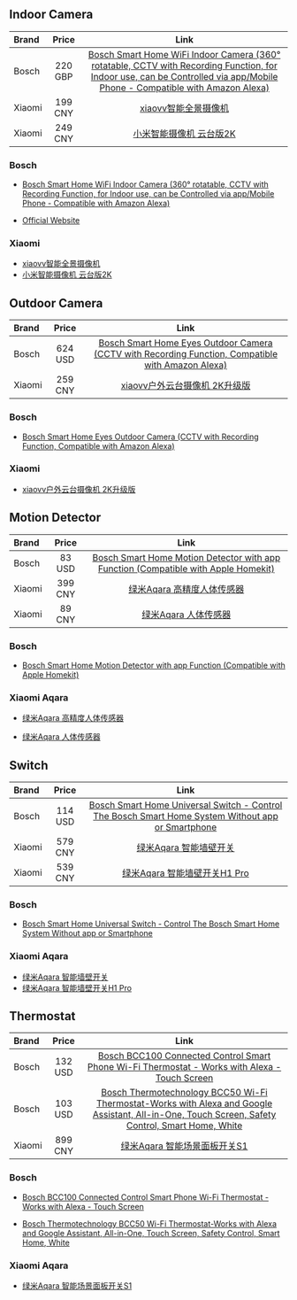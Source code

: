 ##  Indoor Camera



| Brand      | Price | Link |
| :---        |    :----:   | :----: |
| Bosch      | 220 GBP       |[Bosch Smart Home WiFi Indoor Camera (360° rotatable, CCTV with Recording Function, for Indoor use, can be Controlled via app/Mobile Phone - Compatible with Amazon Alexa)](https://www.amazon.com/Bosch-Smart-Home-8750000983-Indoor/dp/B07GYX7TNM/ref=sr_1_8?dchild=1&keywords=Bosch+Smart+Home&qid=1621923061&sr=8-8) |
| Xiaomi   |  199 CNY        |[xiaovv智能全景摄像机](https://www.xiaomiyoupin.com/detail?gid=130291&spmref=YouPinPC.$SearchFilter$1.search_list.10.70407633&last_scmv2=3001.21.1:zero-2:default-3:default-4:zero-5:zero-6:zero-7:zero.0.0&scmv2_num=0#!) |
| Xiaomi   | 249 CNY        |[小米智能摄像机 云台版2K](https://www.xiaomiyoupin.com/detail?gid=121914&spmref=YouPinPC.$SearchFilter$1.search_list.2.85174979&last_scmv2=3001.21.1:zero-2:default-3:default-4:zero-5:zero-6:zero-7:zero.0.0&scmv2_num=0#!) |




### Bosch
- [Bosch Smart Home WiFi Indoor Camera (360° rotatable, CCTV with Recording Function, for Indoor use, can be Controlled via app/Mobile Phone - Compatible with Amazon Alexa)](https://www.amazon.com/Bosch-Smart-Home-8750000983-Indoor/dp/B07GYX7TNM/ref=sr_1_8?dchild=1&keywords=Bosch+Smart+Home&qid=1621923061&sr=8-8)

- [Official Website](https://www.bosch-smarthome.com/uk/en/products/devices/360-indoor-camera/)


### Xiaomi

- [xiaovv智能全景摄像机](https://www.xiaomiyoupin.com/detail?gid=130291&spmref=YouPinPC.$SearchFilter$1.search_list.10.70407633&last_scmv2=3001.21.1:zero-2:default-3:default-4:zero-5:zero-6:zero-7:zero.0.0&scmv2_num=0#!)
- [小米智能摄像机 云台版2K](https://www.xiaomiyoupin.com/detail?gid=121914&spmref=YouPinPC.$SearchFilter$1.search_list.2.85174979&last_scmv2=3001.21.1:zero-2:default-3:default-4:zero-5:zero-6:zero-7:zero.0.0&scmv2_num=0#!)





## Outdoor Camera


| Brand      | Price |  Link  |
| :---        |    :----:   | :----: |
| Bosch      | 624 USD       | [Bosch Smart Home Eyes Outdoor Camera (CCTV with Recording Function, Compatible with Amazon Alexa)](https://www.amazon.com/Bosch-Smart-Home-F01U314889-Outdoor/dp/B06XXDWCGZ/ref=sr_1_7?dchild=1&keywords=Bosch+Smart+Home&qid=1621923061&sr=8-7) |
| Xiaomi   |  259 CNY        | [xiaovv户外云台摄像机 2K升级版](https://www.xiaomiyoupin.com/detail?gid=130270&spmref=YouPinPC.$SearchFilter$1.search_list.4.50883202&last_scmv2=3001.21.1:zero-2:default-3:default-4:zero-5:zero-6:zero-7:zero.0.0&scmv2_num=0#!) |


### Bosch


- [Bosch Smart Home Eyes Outdoor Camera (CCTV with Recording Function, Compatible with Amazon Alexa)](https://www.amazon.com/Bosch-Smart-Home-F01U314889-Outdoor/dp/B06XXDWCGZ/ref=sr_1_7?dchild=1&keywords=Bosch+Smart+Home&qid=1621923061&sr=8-7)


### Xiaomi


- [xiaovv户外云台摄像机 2K升级版](https://www.xiaomiyoupin.com/detail?gid=130270&spmref=YouPinPC.$SearchFilter$1.search_list.4.50883202&last_scmv2=3001.21.1:zero-2:default-3:default-4:zero-5:zero-6:zero-7:zero.0.0&scmv2_num=0#!)




## Motion Detector




| Brand      | Price |  Link  |
| :---        |    :----:   | :----: |
| Bosch      | 83 USD       | [Bosch Smart Home Motion Detector with app Function (Compatible with Apple Homekit)](https://www.amazon.com/Bosch-Smart-Home-8750000018-Detector/dp/B01MS6DQ8H/ref=sr_1_2?dchild=1&keywords=bosch%2Bsmart%2Bhome&qid=1621922963&sr=8-2&th=1) |
| Xiaomi   |  399 CNY        |[绿米Aqara 高精度人体传感器](https://item.jd.com/10024066313112.html) |
| Xiaomi   |  89 CNY        |[绿米Aqara 人体传感器](https://item.jd.com/27972917067.html) |





### Bosch



- [Bosch Smart Home Motion Detector with app Function (Compatible with Apple Homekit)](https://www.amazon.com/Bosch-Smart-Home-8750000018-Detector/dp/B01MS6DQ8H/ref=sr_1_2?dchild=1&keywords=bosch%2Bsmart%2Bhome&qid=1621922963&sr=8-2&th=1)


### Xiaomi Aqara


- [绿米Aqara 高精度人体传感器](https://item.jd.com/10024066313112.html)

- [绿米Aqara 人体传感器](https://item.jd.com/27972917067.html)



## Switch


| Brand      | Price | Link |
| :---        |    :----:   | :----: | 
| Bosch      | 114 USD       | [Bosch Smart Home Universal Switch - Control The Bosch Smart Home System Without app or Smartphone](https://www.amazon.com/Bosch-Smart-Universal-Switch-8750000372/dp/B075QKF6T8/ref=sr_1_5?dchild=1&keywords=Bosch+Smart+Home&qid=1621923061&sr=8-5) |
| Xiaomi   |  579 CNY        | [绿米Aqara 智能墙壁开关](https://item.jd.com/10023338254126.html) |
| Xiaomi   |  539 CNY        | [绿米Aqara 智能墙壁开关H1 Pro](https://item.jd.com/10020344135209.html) |




### Bosch
- [Bosch Smart Home Universal Switch - Control The Bosch Smart Home System Without app or Smartphone](https://www.amazon.com/Bosch-Smart-Universal-Switch-8750000372/dp/B075QKF6T8/ref=sr_1_5?dchild=1&keywords=Bosch+Smart+Home&qid=1621923061&sr=8-5)



### Xiaomi Aqara

- [绿米Aqara 智能墙壁开关](https://item.jd.com/10023338254126.html)
- [绿米Aqara 智能墙壁开关H1 Pro](https://item.jd.com/10020344135209.html)



## Thermostat

| Brand      | Price |  Link  |
| :---        |    :----:   | :----: |
| Bosch      | 132 USD       | [Bosch BCC100 Connected Control Smart Phone Wi-Fi Thermostat - Works with Alexa - Touch Screen](https://www.amazon.com/Bosch-BCC100-Connected-Control-Thermostat/dp/B073XHD8BB/ref=sr_1_3?dchild=1&keywords=Bosch+Smart+Home&qid=1621923061&sr=8-3)|
| Bosch      | 103 USD       | [Bosch Thermotechnology BCC50 Wi-Fi Thermostat-Works with Alexa and Google Assistant, All-in-One, Touch Screen, Safety Control, Smart Home, White](https://www.amazon.com/Bosch-Thermotechnology-Connected-BCC50-Thermostat-Compatible/dp/B07W6XVSGY/ref=sr_1_4?dchild=1&keywords=Bosch+Smart+Home&qid=1621923061&sr=8-4)|
| Xiaomi   |  899 CNY        |[绿米Aqara 智能场景面板开关S1](https://item.jd.com/10024063468634.html) |





### Bosch



- [Bosch BCC100 Connected Control Smart Phone Wi-Fi Thermostat - Works with Alexa - Touch Screen](https://www.amazon.com/Bosch-BCC100-Connected-Control-Thermostat/dp/B073XHD8BB/ref=sr_1_3?dchild=1&keywords=Bosch+Smart+Home&qid=1621923061&sr=8-3)


- [Bosch Thermotechnology BCC50 Wi-Fi Thermostat-Works with Alexa and Google Assistant, All-in-One, Touch Screen, Safety Control, Smart Home, White](https://www.amazon.com/Bosch-Thermotechnology-Connected-BCC50-Thermostat-Compatible/dp/B07W6XVSGY/ref=sr_1_4?dchild=1&keywords=Bosch+Smart+Home&qid=1621923061&sr=8-4)



### Xiaomi Aqara


- [绿米Aqara 智能场景面板开关S1](https://item.jd.com/10024063468634.html)




